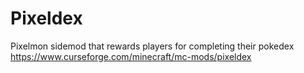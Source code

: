 # Pixeldex
Pixelmon sidemod that rewards players for completing their pokedex   
https://www.curseforge.com/minecraft/mc-mods/pixeldex
